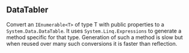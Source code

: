 DataTabler
----------

Convert an `IEnumerable<T>` of type T with public properties to a `System.Data.DataTable`. It uses `System.Linq.Expressions` to generate a method specific for that type. Generation of such a method is slow but when reused over many such conversions it is faster than reflection.
